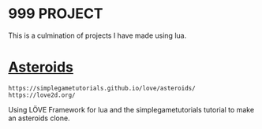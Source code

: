# 999 PROJECT

This is a culmination of projects I have made using lua.

# <a href="001Asteroids">Asteroids</a>

```
https://simplegametutorials.github.io/love/asteroids/
https://love2d.org/
```

Using LÖVE Framework for lua and the simplegametutorials tutorial to make an
asteroids clone.
